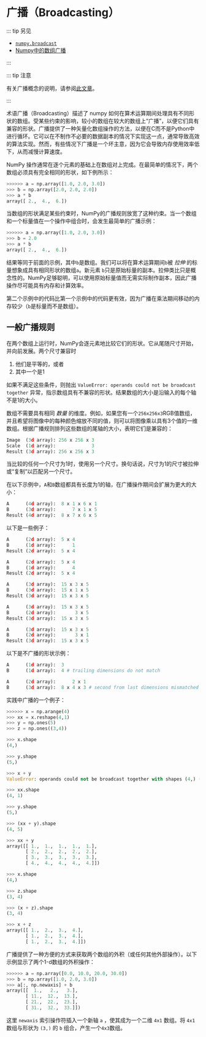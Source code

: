 # 广播（Broadcasting）

::: tip 另见

- [``numpy.broadcast``](/reference/generated/numpy.broadcast.html#numpy.broadcast)
- [Numpy中的数组广播](https://numpy.org/devdocs/user/theory.broadcasting.html#array-broadcasting-in-numpy)

:::

::: tip 注意

有关广播概念的说明，请参阅[此文章](https://numpy.org/devdocs/user/theory.broadcasting.html)。

:::

术语广播（Broadcasting）描述了 numpy 如何在算术运算期间处理具有不同形状的数组。受某些约束的影响，较小的数组在较大的数组上“广播”，以便它们具有兼容的形状。广播提供了一种矢量化数组操作的方法，以便在C而不是Python中进行循环。它可以在不制作不必要的数据副本的情况下实现这一点，通常导致高效的算法实现。然而，有些情况下广播是一个坏主意，因为它会导致内存使用效率低下，从而减慢计算速度。

NumPy 操作通常在逐个元素的基础上在数组对上完成。在最简单的情况下，两个数组必须具有完全相同的形状，如下例所示：

``` python
>>>>>> a = np.array([1.0, 2.0, 3.0])
>>> b = np.array([2.0, 2.0, 2.0])
>>> a * b
array([ 2.,  4.,  6.])
```

当数组的形状满足某些约束时，NumPy的广播规则放宽了这种约束。当一个数组和一个标量值在一个操作中组合时，会发生最简单的广播示例：

``` python
>>>>>> a = np.array([1.0, 2.0, 3.0])
>>> b = 2.0
>>> a * b
array([ 2.,  4.,  6.])
```

结果等同于前面的示例，其中``b``是数组。我们可以将在算术运算期间``b``被 *拉伸* 的标量想象成具有相同形状的数组``a``。新元素
 ``b``只是原始标量的副本。拉伸类比只是概念性的。NumPy足够聪明，可以使用原始标量值而无需实际制作副本，因此广播操作尽可能具有内存和计算效率。

第二个示例中的代码比第一个示例中的代码更有效，因为广播在乘法期间移动的内存较少（``b``是标量而不是数组）。

## 一般广播规则

在两个数组上运行时，NumPy会逐元素地比较它们的形状。它从尾随尺寸开始，并向前发展。两个尺寸兼容时

1. 他们是平等的，或者
1. 其中一个是1

如果不满足这些条件，则抛出 ``ValueError: operands could not be broadcast together`` 异常，指示数组具有不兼容的形状。结果数组的大小是沿输入的每个轴不是1的大小。

数组不需要具有相同 *数量* 的维度。例如，如果您有一个``256x256x3``RGB值数组，并且希望将图像中的每种颜色缩放不同的值，则可以将图像乘以具有3个值的一维数组。根据广播规则排列这些数组的尾轴的大小，表明它们是兼容的：

``` python
Image  (3d array): 256 x 256 x 3
Scale  (1d array):             3
Result (3d array): 256 x 256 x 3
```

当比较的任何一个尺寸为1时，使用另一个尺寸。换句话说，尺寸为1的尺寸被拉伸或“复制”以匹配另一个尺寸。

在以下示例中，``A``和``B``数组都具有长度为1的轴，在广播操作期间会扩展为更大的大小：

``` python
A      (4d array):  8 x 1 x 6 x 1
B      (3d array):      7 x 1 x 5
Result (4d array):  8 x 7 x 6 x 5
```

以下是一些例子：

``` python
A      (2d array):  5 x 4
B      (1d array):      1
Result (2d array):  5 x 4

A      (2d array):  5 x 4
B      (1d array):      4
Result (2d array):  5 x 4

A      (3d array):  15 x 3 x 5
B      (3d array):  15 x 1 x 5
Result (3d array):  15 x 3 x 5

A      (3d array):  15 x 3 x 5
B      (2d array):       3 x 5
Result (3d array):  15 x 3 x 5

A      (3d array):  15 x 3 x 5
B      (2d array):       3 x 1
Result (3d array):  15 x 3 x 5
```

以下是不广播的形状示例：

``` python
A      (1d array):  3
B      (1d array):  4 # trailing dimensions do not match

A      (2d array):      2 x 1
B      (3d array):  8 x 4 x 3 # second from last dimensions mismatched
```

实践中广播的一个例子：

``` python
>>>>>> x = np.arange(4)
>>> xx = x.reshape(4,1)
>>> y = np.ones(5)
>>> z = np.ones((3,4))

>>> x.shape
(4,)

>>> y.shape
(5,)

>>> x + y
ValueError: operands could not be broadcast together with shapes (4,) (5,)

>>> xx.shape
(4, 1)

>>> y.shape
(5,)

>>> (xx + y).shape
(4, 5)

>>> xx + y
array([[ 1.,  1.,  1.,  1.,  1.],
       [ 2.,  2.,  2.,  2.,  2.],
       [ 3.,  3.,  3.,  3.,  3.],
       [ 4.,  4.,  4.,  4.,  4.]])

>>> x.shape
(4,)

>>> z.shape
(3, 4)

>>> (x + z).shape
(3, 4)

>>> x + z
array([[ 1.,  2.,  3.,  4.],
       [ 1.,  2.,  3.,  4.],
       [ 1.,  2.,  3.,  4.]])
```

广播提供了一种方便的方式来获取两个数组的外积（或任何其他外部操作）。以下示例显示了两个1-d数组的外积操作：

``` python
>>>>>> a = np.array([0.0, 10.0, 20.0, 30.0])
>>> b = np.array([1.0, 2.0, 3.0])
>>> a[:, np.newaxis] + b
array([[  1.,   2.,   3.],
       [ 11.,  12.,  13.],
       [ 21.,  22.,  23.],
       [ 31.,  32.,  33.]])
```

这里 ``newaxis`` 索引操作符插入一个新轴 ``a`` ，使其成为一个二维 ``4x1`` 数组。将 ``4x1`` 数组与形状为 ``(3,)`` 的 ``b`` 组合，产生一个``4x3``数组。

